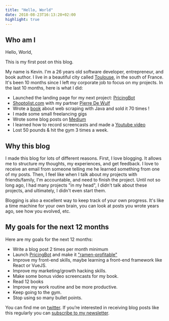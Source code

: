 ```yaml
---
title: "Hello, World"
date: 2018-08-23T16:13:28+02:00
highlight: true
---
```



## Who am I

Hello, World, 

This is my first post on this blog. 

My name is Kevin. I'm a 26 years old software developer, entrepreneur, and book author. I live in a beautiful city called [Toulouse](https://en.wikipedia.org/wiki/Toulouse), in the south of France. It's been 10 months since I left my corporate job to focus on my projects. 
In the last 10 months, here is what I did:

- Launched the landing page for my next project: [PricingBot](https://www.pricingbot.co)
- [Shoptolist.com](https://www.shoptolist.com) with my partner [Pierre De Wulf](https://medium.com/@pierreda)
- Wrote a [book](https://www.javawebscrapinghandbook.com) about web scraping with Java and sold it 70 times ! 
- I made some small freelancing gigs
- Wrote some blog posts on [Medium](https://medium.com/@sahin.kevin)
- I learned how to record screencasts and made a [Youtube video](https://youtu.be/_XSEgco1lVU)
- Lost 50 pounds & hit the gym 3 times a week.

## Why this blog

I made this blog for lots of different reasons. First, I love blogging. It allows me to structure my thoughts, my experiences, and get feedback. I love to receive an email from someone telling me he learned something from one of my posts. Then, I feel like when I talk about my projects with friends/family, I'm accountable, and need to finish the project. Until not so long ago, I had many projects "in my head", I didn't talk about these projects, and ultimately, I didn't even start them. 

Blogging is also a excellent way to keep track of your own progress. It's like a time machine for your own brain, you can look at posts you wrote years ago, see how you evolved, etc.



## My goals for the next 12 months

Here are my goals for the next 12 months:

- Write a blog post 2 times per month minimum
- Launch [PricingBot](https://www.pricingbot.co) and make it ["ramen-profitable"](http://www.paulgraham.com/ramenprofitable.html)
- Improve my front-end skills, maybe learning a front-end framework like React or VueJS.
- Improve my marketing/growth hacking skills.
- Make some bonus video screencasts for my book.
- Read 12 books
- Improve my work routine and be more productive.
- Keep going to the gym.
- Stop using so many bullet points.


You can find me on [twitter](https://twitter.com/@sahinkevin).
If you’re interested in receiving blog posts like this regularly you can [subscribe to my newsletter](https://buttondown.email/kevinsahin).